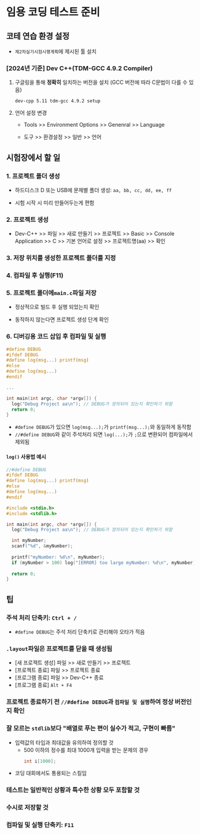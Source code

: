# 임용 코딩 테스트 준비
## 코테 연습 환경 설정
* `제2차실기시험시행계획`에 제시된 툴 설치

### [2024년 기준] Dev C++(TDM-GCC 4.9.2 Compiler)
1. 구글링을 통해 **정확히** 일치하는 버전을 설치 (GCC 버전에 따라 C문법이 다를 수 있음)

    ```
    dev-cpp 5.11 tdm-gcc 4.9.2 setup
    ```

1. 언어 설정 변경
   
    - Tools >> Environment Options >> Genenral >> Language

    - 도구 >> 환경설정 >> 일반 >> 언어

## 시험장에서 할 일
### 1. 프로젝트 폴더 생성

  - 하드디스크 D 또는 USB에 문제별 폴더 생성: `aa, bb, cc, dd, ee, ff`

  - 시험 시작 시 미리 만들어두는게 편함

### 2. 프로젝트 생성
  - Dev-C++ >> 파일 >> 새로 만들기 >> 프로젝트 >> Basic >> Console Application >> C >> 기본 언어로 설정 >> 프로젝트명(aa) >> 확인

### 3. 저장 위치를 생성한 프로젝트 폴더를 지정

### 4. 컴파일 후 실행(F11)

### 5. 프로젝트 폴더에`main.c`파일 저장
  - 정상적으로 빌드 후 실행 되었는지 확인

  - 동작하지 않는다면 프로젝트 생성 단계 확인

### 6. 디버깅용 코드 삽입 후 컴파일 및 실행
  ```c
  #define DEBUG
  #ifdef DEBUG
  #define log(msg...) printf(msg)
  #else
  #define log(msg...)
  #endif

  ...

  int main(int argc, char *argv[]) {
    log("Debug Project aa\n"); // DEBUG가 정의되어 있는지 확인하기 위함
    return 0;
  }
  ```

  - `#define DEBUG`가 있으면 `log(msg...);`가 `printf(msg...);`와 동일하게 동작함
  - `//#define DEBUG`와 같이 주석처리 되면 `log(...);`가 `;`으로 변환되어 컴파일에서 제외됨

#### `log()` 사용법 예시
  ```c
  //#define DEBUG
  #ifdef DEBUG
  #define log(msg...) printf(msg)
  #else
  #define log(msg...)
  #endif
  
  #include <stdio.h>
  #include <stdlib.h>
  
  int main(int argc, char *argv[]) {
    log("Debug Project aa\n"); // DEBUG가 정의되어 있는지 확인하기 위함

    int myNumber;
    scanf("%d", &myNumber);
    
    printf("myNumber: %d\n", myNumber);
    if (myNumber > 100) log("[ERROR] too large myNumber: %d\n", myNumber);
    
    return 0;
  }
  ```

## 팁
### 주석 처리 단축키: `Ctrl + /`
- `#define DEBUG`는 주석 처리 단축키로 관리해야 오타가 적음

### `.layout`파일은 프로젝트를 닫을 때 생성됨
- [새 프로젝트 생성] 파일 >> 새로 만들기 >> 프로젝트
- [프로젝트 종료] 파일 >> 프로젝트 종료
- [프로그램 종료] 파일 >> Dev-C++ 종료
- [프로그램 종료] `Alt + F4`
   
### 프로젝트 종료하기 전 `//#define DEBUG`과 `컴파일 및 실행`하여 정상 버전인지 확인

### 잘 모르는 `stdlib`보다 "배열로 푸는 편이 실수가 적고, 구현이 빠름"
- 입력값의 타입과 최대값을 유의하여 정의할 것
    - 500 이하의 정수를 최대 1000개 입력을 받는 문제의 경우
      ```c
      int i[1000];
      ```
- 코딩 대회에서도 통용되는 스킬임

### 테스트는 일반적인 상황과 특수한 상황 모두 포함할 것

### 수시로 저장할 것

### 컴파일 및 실행 단축키: `F11`

